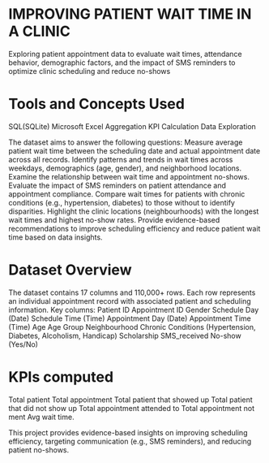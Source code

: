 # IMPROVING PATIENT WAIT TIME IN A CLINIC
Exploring patient appointment data to evaluate wait times, attendance behavior, demographic factors, and the impact of SMS reminders to optimize clinic scheduling and reduce no-shows
# Tools and Concepts Used
SQL(SQLite)
Microsoft Excel
Aggregation
KPI Calculation
Data Exploration

The dataset aims to answer the following questions:
Measure average patient wait time between the scheduling date and actual appointment date across all records.
Identify patterns and trends in wait times across weekdays, demographics (age, gender), and neighborhood locations.
Examine the relationship between wait time and appointment no-shows.
Evaluate the impact of SMS reminders on patient attendance and appointment compliance.
Compare wait times for patients with chronic conditions (e.g., hypertension, diabetes) to those without to identify disparities.
Highlight the clinic locations (neighbourhoods) with the longest wait times and highest no-show rates.
Provide evidence-based recommendations to improve scheduling efficiency and reduce patient wait time based on data insights.
# Dataset Overview
The dataset contains 17 columns and 110,000+ rows. Each row represents an individual appointment record with associated patient and scheduling information.
Key columns:
Patient ID
Appointment ID
Gender
Schedule Day (Date)
Schedule Time (Time)
Appointment Day (Date)
Appointment Time (Time)
Age
Age Group
Neighbourhood
Chronic Conditions (Hypertension, Diabetes, Alcoholism, Handicap)
Scholarship
SMS_received
No-show (Yes/No)
# KPIs computed
Total patient 
Total appointment 
Total patient that showed up
Total  patient that did not show up
Total appointment attended to
Total appointment not ment
Avg wait time.

This project provides evidence-based insights on improving scheduling efficiency, targeting communication (e.g., SMS reminders), and reducing patient no-shows.

